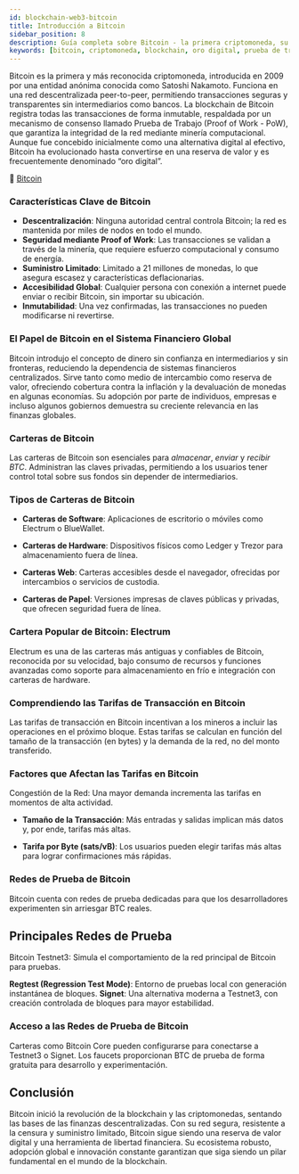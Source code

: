 ```yaml
---
id: blockchain-web3-bitcoin
title: Introducción a Bitcoin
sidebar_position: 8
description: Guía completa sobre Bitcoin - la primera criptomoneda, su tecnología blockchain, proceso de minería y su rol como oro digital en el sistema financiero.
keywords: [bitcoin, criptomoneda, blockchain, oro digital, prueba de trabajo, satoshi nakamoto, BTC, minería bitcoin, moneda descentralizada]
---
```




Bitcoin es la primera y más reconocida criptomoneda, introducida en 2009 por una entidad anónima conocida como Satoshi Nakamoto. Funciona en una red descentralizada peer-to-peer, permitiendo transacciones seguras y transparentes sin intermediarios como bancos. La blockchain de Bitcoin registra todas las transacciones de forma inmutable, respaldada por un mecanismo de consenso llamado Prueba de Trabajo (Proof of Work - PoW), que garantiza la integridad de la red mediante minería computacional.
Aunque fue concebido inicialmente como una alternativa digital al efectivo, Bitcoin ha evolucionado hasta convertirse en una reserva de valor y es frecuentemente denominado “oro digital”.

🔗 [Bitcoin](https://bitcoin.org/en/)

### Características Clave de Bitcoin

* **Descentralización**: Ninguna autoridad central controla Bitcoin; la red es mantenida por miles de nodos en todo el mundo.
* **Seguridad mediante Proof of Work**: Las transacciones se validan a través de la minería, que requiere esfuerzo computacional y consumo de energía.
* **Suministro Limitado**: Limitado a 21 millones de monedas, lo que asegura escasez y características deflacionarias.
* **Accesibilidad Global**: Cualquier persona con conexión a internet puede enviar o recibir Bitcoin, sin importar su ubicación.
* **Inmutabilidad**: Una vez confirmadas, las transacciones no pueden modificarse ni revertirse.

### El Papel de Bitcoin en el Sistema Financiero Global

Bitcoin introdujo el concepto de dinero sin confianza en intermediarios y sin fronteras, reduciendo la dependencia de sistemas financieros centralizados. Sirve tanto como medio de intercambio como reserva de valor, ofreciendo cobertura contra la inflación y la devaluación de monedas en algunas economías.
Su adopción por parte de individuos, empresas e incluso algunos gobiernos demuestra su creciente relevancia en las finanzas globales.

### Carteras de Bitcoin
Las carteras de Bitcoin son esenciales para *almacenar*, *enviar* y *recibir BTC*. Administran las claves privadas, permitiendo a los usuarios tener control total sobre sus fondos sin depender de intermediarios.

### Tipos de Carteras de Bitcoin
* **Carteras de Software**: Aplicaciones de escritorio o móviles como Electrum o BlueWallet.

* **Carteras de Hardware**: Dispositivos físicos como Ledger y Trezor para almacenamiento fuera de línea.

* **Carteras Web**: Carteras accesibles desde el navegador, ofrecidas por intercambios o servicios de custodia.

* **Carteras de Papel**: Versiones impresas de claves públicas y privadas, que ofrecen seguridad fuera de línea.

### Cartera Popular de Bitcoin: Electrum
Electrum es una de las carteras más antiguas y confiables de Bitcoin, reconocida por su velocidad, bajo consumo de recursos y funciones avanzadas como soporte para almacenamiento en frío e integración con carteras de hardware.

### Comprendiendo las Tarifas de Transacción en Bitcoin
Las tarifas de transacción en Bitcoin incentivan a los mineros a incluir las operaciones en el próximo bloque. Estas tarifas se calculan en función del tamaño de la transacción (en bytes) y la demanda de la red, no del monto transferido.

### Factores que Afectan las Tarifas en Bitcoin
Congestión de la Red: Una mayor demanda incrementa las tarifas en momentos de alta actividad.

* **Tamaño de la Transacción**: Más entradas y salidas implican más datos y, por ende, tarifas más altas.

* **Tarifa por Byte (sats/vB)**: Los usuarios pueden elegir tarifas más altas para lograr confirmaciones más rápidas.

### Redes de Prueba de Bitcoin
Bitcoin cuenta con redes de prueba dedicadas para que los desarrolladores experimenten sin arriesgar BTC reales.

## Principales Redes de Prueba
Bitcoin Testnet3: Simula el comportamiento de la red principal de Bitcoin para pruebas.

**Regtest (Regression Test Mode)**: Entorno de pruebas local con generación instantánea de bloques.
**Signet**: Una alternativa moderna a Testnet3, con creación controlada de bloques para mayor estabilidad.

### Acceso a las Redes de Prueba de Bitcoin
Carteras como Bitcoin Core pueden configurarse para conectarse a Testnet3 o Signet. Los faucets proporcionan BTC de prueba de forma gratuita para desarrollo y experimentación.

## Conclusión
Bitcoin inició la revolución de la blockchain y las criptomonedas, sentando las bases de las finanzas descentralizadas. Con su red segura, resistente a la censura y suministro limitado, Bitcoin sigue siendo una reserva de valor digital y una herramienta de libertad financiera. Su ecosistema robusto, adopción global e innovación constante garantizan que siga siendo un pilar fundamental en el mundo de la blockchain.